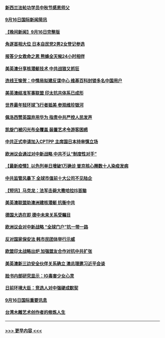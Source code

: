 #### [新西兰法轮功学员中秋节感恩师父](../pages/prog202/a103218691.md?t=09172050) 
#### [9月16日国际新闻简讯](../pages/prog202/a103218657.md?t=09172050) 
#### [【晚间新闻】9月16日完整版](../pages/prog202/a103218429.md?t=09172050) 
#### [角逐首相大位 日本自民党2男2女登记参选](../pages/prog202/a103218513.md?t=09172050) 
#### [报答少女救命之恩 熊蜂全天候24小时相伴](../pages/prog202/a103217768.md?t=09172050) 
#### [美英澳分享核潜艇技术 中共战狼又抓狂](../pages/prog202/a103218258.md?t=09172050) 
#### [连线王愉贺：中情局拟建反谍中心 维基百科封锁多名中国用户](../pages/prog202/a103217411.md?t=09172050) 
#### [美英澳结准军事联盟 印太抗共体系已成形](../pages/prog202/a103218286.md?t=09172050) 
#### [世界最年轻环球飞行者抵美 参观维珍银河](../pages/prog202/a103218235.md?t=09172050) 
#### [佩洛西赞英国弃用华为 指责中共严控人民发声](../pages/prog202/a103218060.md?t=09172050) 
#### [凯旋门被闪光布全覆盖 装置艺术令游客困惑](../pages/prog202/a103218179.md?t=09172050) 
#### [中共正式申请加入CPTPP 主席国日本持审慎立场](../pages/prog202/a103218149.md?t=09172050) 
#### [欧洲议会通过对中新战略 中共不认“制度性对手”](../pages/prog202/a103218116.md?t=09172050) 
#### [【最新疫情】以色列单日增破1万确诊 普京核心圈数十人染疫发病](../pages/prog202/a103218067.md?t=09172050) 
#### [中共监管风暴下 全球市值前十大公司不见陆企](../pages/prog202/a103217952.md?t=09172050) 
#### [【短讯】马克龙：法军击毙大撒哈拉IS首脑](../pages/prog202/a103218044.md?t=09172050) 
#### [美英澳联盟助澳洲建核潜艇 抗衡中共](../pages/prog202/a103217992.md?t=09172050) 
#### [德国大选在即 德中未来关系受瞩目](../pages/prog202/a103217969.md?t=09172050) 
#### [欧洲议会对中新战略 “全球门户”抗一带一路](../pages/prog202/a103217965.md?t=09172050) 
#### [反对国家保安法 韩市民团体举行示威](../pages/prog202/a103217960.md?t=09172050) 
#### [欧盟印太战略出炉 加强盟友合作对抗中共扩张](../pages/prog202/a103217899.md?t=09172050) 
#### [美英澳新三边安全伙伴关系确立 澳总理邀习近平会谈](../pages/prog202/a103217849.md?t=09172050) 
#### [脸书内部研究显示：IG毒害少女心灵](../pages/prog202/a103217302.md?t=09172050) 
#### [日前环境大臣：竞选人对中强硬成默契](../pages/prog202/a103217711.md?t=09172050) 
#### [9月16日国际重要讯息](../pages/prog202/a103217706.md?t=09172050) 
#### [台湾木雕艺术创作者的修炼人生](../pages/prog202/a103217696.md?t=09172050) 

----
#### [ >>> 更早内容 <<< ](../indexes/prog202-earlier.md)
